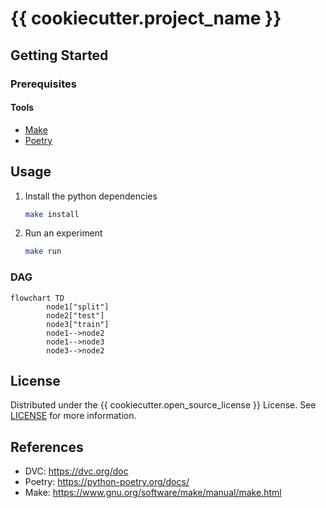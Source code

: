 # {{ cookiecutter.project_name }}

## Getting Started

### Prerequisites

#### Tools

- [Make](https://www.gnu.org/software/make/manual/make.html)
- [Poetry](https://python-poetry.org/docs/)

## Usage

1. Install the python dependencies

   ```bash
   make install
   ```

2. Run an experiment

   ```bash
   make run
   ```

### DAG

```mermaid
flowchart TD
        node1["split"]
        node2["test"]
        node3["train"]
        node1-->node2
        node1-->node3
        node3-->node2
```

## License

Distributed under the {{ cookiecutter.open_source_license }} License. See [LICENSE](./LICENSE) for more information.

## References

- DVC: https://dvc.org/doc
- Poetry: https://python-poetry.org/docs/
- Make: https://www.gnu.org/software/make/manual/make.html
